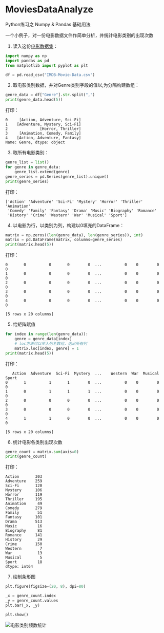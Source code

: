 # MoviesDataAnalyze
Python练习之 Numpy & Pandas 基础用法

一个小例子，对一份电影数据文件作简单分析，并统计电影类别的出现次数

1. 读入这份[电影数据集](https://github.com/JiongXing/MoviesDataAnalyze/blob/master/IMDB-Movie-Data.csv)：
```python
import numpy as np
import pandas as pd
from matplotlib import pyplot as plt

df = pd.read_csv("IMDB-Movie-Data.csv")
```

2. 取电影类别数据，并对Genre类别字段的值以,为分隔构建数组：
```python
genre_data = df["Genre"].str.split(",")
print(genre_data.head(5))
```
打印：
```
0     [Action, Adventure, Sci-Fi]
1    [Adventure, Mystery, Sci-Fi]
2              [Horror, Thriller]
3     [Animation, Comedy, Family]
4    [Action, Adventure, Fantasy]
Name: Genre, dtype: object
```

3. 取所有电影类别：
```python
genre_list = list()
for genre in genre_data:
    genre_list.extend(genre)
genre_series = pd.Series(genre_list).unique()
print(genre_series)
```

打印：
```
['Action' 'Adventure' 'Sci-Fi' 'Mystery' 'Horror' 'Thriller' 'Animation'
 'Comedy' 'Family' 'Fantasy' 'Drama' 'Music' 'Biography' 'Romance'
 'History' 'Crime' 'Western' 'War' 'Musical' 'Sport']
```

4. 以电影为行，以类别为列，构建以0填充的DataFrame：
```python
matrix = np.zeros((len(genre_data), len(genre_series)), int)
matrix = pd.DataFrame(matrix, columns=genre_series)
print(matrix.head(5))
```

打印：
```
0       0          0       0        0  ...          0    0        0      0
1       0          0       0        0  ...          0    0        0      0
2       0          0       0        0  ...          0    0        0      0
3       0          0       0        0  ...          0    0        0      0
4       0          0       0        0  ...          0    0        0      0

[5 rows x 20 columns]
```

5. 给矩阵赋值
```python
for index in range(len(genre_data)):
    genre = genre_data[index]
    # loc方法可以传入列名数组，选出所有列
    matrix.loc[index, genre] = 1
print(matrix.head(5))
```

打印：
```
   Action  Adventure  Sci-Fi  Mystery  ...    Western  War  Musical  Sport
0       1          1       1        0  ...          0    0        0      0
1       0          1       1        1  ...          0    0        0      0
2       0          0       0        0  ...          0    0        0      0
3       0          0       0        0  ...          0    0        0      0
4       1          1       0        0  ...          0    0        0      0

[5 rows x 20 columns]
```

6. 统计电影各类别出现次数
```python
genre_count = matrix.sum(axis=0)
print(genre_count)
```

打印：
```
Action       303
Adventure    259
Sci-Fi       120
Mystery      106
Horror       119
Thriller     195
Animation     49
Comedy       279
Family        51
Fantasy      101
Drama        513
Music         16
Biography     81
Romance      141
History       29
Crime        150
Western        7
War           13
Musical        5
Sport         18
dtype: int64
```

7. 绘制条形图
```python
plt.figure(figsize=(20, 8), dpi=80)

_x = genre_count.index
_y = genre_count.values
plt.bar(_x, _y)

plt.show()
```

![电影类别频数统计](https://upload-images.jianshu.io/upload_images/2419179-ef996f139fdd8b21.png?imageMogr2/auto-orient/strip%7CimageView2/2/w/1240)
